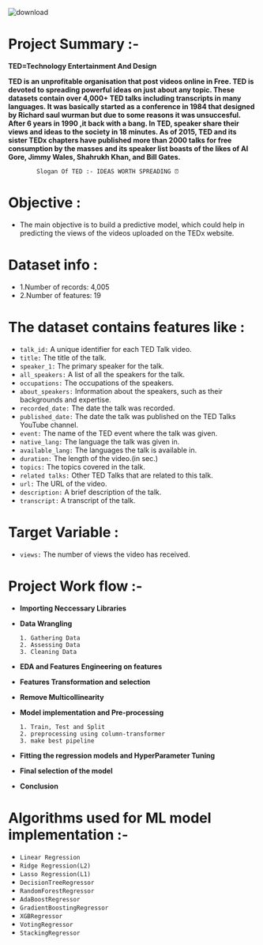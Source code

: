 
![download](https://user-images.githubusercontent.com/96717126/229345854-e19e93a3-78c9-4d0b-8b1c-8a47bc75cb7c.jpg)
# Project Summary :-
**TED=Technology Entertainment And Design**

**TED is an unprofitable organisation that post videos online in Free. TED is devoted to spreading powerful ideas on just about any topic. These datasets contain over 4,000+ TED talks including transcripts in many languages. It was basically started as a conference in 1984 that designed by Richard saul wurman but due to some reasons it was unsuccesful. After 6 years in 1990 ,it back with a bang. In TED, speaker share their views and ideas to the society in 18 minutes. As of 2015, TED and its sister TEDx chapters have published more than 2000 talks for free consumption by the masses and its speaker list boasts of the likes of Al Gore, Jimmy Wales, Shahrukh Khan, and Bill Gates.**

            Slogan Of TED :- IDEAS WORTH SPREADING ⏰
          
# Objective :
- The main objective is to build a predictive model, which could help in predicting the views of the videos uploaded on the TEDx website.

# Dataset info :
- 1.Number of records: 4,005
- 2.Number of features: 19

# The dataset contains features like :
- `talk_id:` A unique identifier for each TED Talk video.
- `title:` The title of the talk.
- `speaker_1:` The primary speaker for the talk.
- `all_speakers:` A list of all the speakers for the talk.
- `occupations:` The occupations of the speakers.
- `about_speakers:` Information about the speakers, such as their backgrounds and expertise.
- `recorded_date:` The date the talk was recorded.
- `published_date:` The date the talk was published on the TED Talks YouTube channel.
- `event:` The name of the TED event where the talk was given.
- `native_lang:` The language the talk was given in.
- `available_lang:` The languages the talk is available in.
- `duration:` The length of the video.(in sec.)
- `topics:` The topics covered in the talk.
- `related talks:` Other TED Talks that are related to this talk.
- `url:` The URL of the video.
- `description:` A brief description of the talk.
- `transcript:` A transcript of the talk.

# Target Variable :
- `views:` The number of views the video has received.

# Project Work flow :-
- **Importing Neccessary Libraries**
- **Data Wrangling**

      1. Gathering Data
      2. Assessing Data
      3. Cleaning Data 
- **EDA and Features Engineering on features**
- **Features Transformation and selection**
- **Remove Multicollinearity**
- **Model implementation and Pre-processing**

      1. Train, Test and Split
      2. preprocessing using column-transformer
      3. make best pipeline         
- **Fitting the regression models and HyperParameter Tuning**
- **Final selection of the model**
- **Conclusion**

# Algorithms used for ML model implementation :-
- `Linear Regression`
- `Ridge Regression(L2)`
- `Lasso Regression(L1)`
- `DecisionTreeRegressor`
- `RandomForestRegressor`
- `AdaBoostRegressor`
- `GradientBoostingRegressor`
- `XGBRegressor`
- `VotingRegressor`
- `StackingRegressor`










